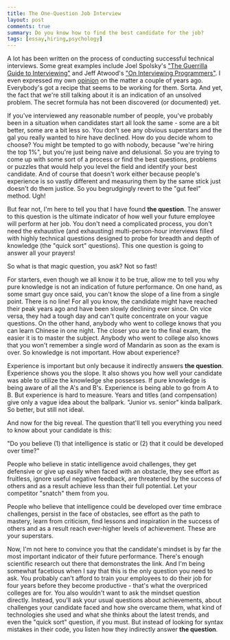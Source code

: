 ```yaml
---
title: The One-Question Job Interview
layout: post
comments: true
summary: Do you know how to find the best candidate for the job?
tags: [essay,hiring,psychology]
---
```


A lot has been written on the process of conducting successful technical interviews. Some great examples include Joel Spolsky's ["The Guerrilla Guide to Interviewing"][1] and Jeff Atwood's ["On Interviewing Programmers"][2]. I even expressed my own [opinion][3] on the matter a couple of years ago. Everybody's got a recipe that seems to be working for them. Sorta. And yet, the fact that we're still talking about  it is an indication of an unsolved problem. The secret formula has not been discovered (or documented) yet.

If you've interviewed any reasonable number of people, you've probably been in a situation when candidates start all look the same - some are a bit better, some are a bit less so. You don't see any obvious superstars and the gal you really wanted to hire have declined. How do you decide whom to choose? You might be tempted to go with nobody, because "we're hiring the top 1%", but you're just being naive and delusional. So you are trying to come up with some sort of a process or find the best questions, problems or puzzles that would help you level the field and identify your best candidate. And of course that doesn't work either because people's experience is so vastly different and measuring them by the same stick just doesn't do them justice. So you begrudgingly revert to the "gut feel" method. Ugh!

But fear not, I'm here to tell you that I have found **the question**. The answer to this question is the ultimate indicator of how well your future employee will perform at her job. You don't need a complicated process, you don't need the exhaustive (and exhausting) multi-person-hour interviews filled with highly technical questions designed to probe for breadth and depth of knowledge (the "quick sort" questions). This one question is going to answer all your prayers!

So what is that magic question, you ask? Not so fast!

For starters, even though we all know it to be true, allow me to tell you why pure knowledge is not an indication of future performance. On one hand, as some smart guy once said, you can't know the slope of a line from a single point. There is no line! For all you know, the candidate might have reached their peak years ago and have been slowly declining ever since. On vice versa, they had a tough day and can't quite concentrate on your vague questions. On the other hand, anybody who went to college knows that you can learn Chinese in one night. The closer you are to the final exam, the easier it is to master the subject. Anybody who went to college also knows that you won't remember a single word of Mandarin as soon as the exam is over. So knowledge is not important. How about experience?

Experience is important but only because it indirectly answers **the question**. Experience shows you the slope. It also shows you how well your candidate was able to utilize the knowledge she possesses. If pure knowledge is being aware of all the A's and B's. Experience is being able to go from A to B. But experience is hard to measure. Years and titles (and compensation) give only a vague idea about the ballpark. "Junior vs. senior" kinda ballpark. So better, but still not ideal.

And now for the big reveal. The question that'll tell you everything you need to know about your candidate is this:

"Do you believe (1) that intelligence is static or (2) that it could be developed over time?"

People who believe in static intelligence avoid challenges, they get defensive or give up easily when faced with an obstacle, they see effort as fruitless, ignore useful negative feedback, are threatened by the success of others and as a result achieve less than their full potential. Let your competitor "snatch" them from you.

People who believe that intelligence could be developed over time embrace challenges, persist in the face of obstacles, see effort as the path to mastery, learn from criticism, find lessons and inspiration in the success of others and as a result reach ever-higher levels of achievement. These are your superstars.

Now, I'm not here to convince you that the candidate's mindset is by far the most important indicator of their future performance. There's enough scientific research out there that demonstrates the link. And I'm being somewhat facetious when I say that this is the only question you need to ask. You probably can't afford to train your employees to do their job for four years before they become productive - that's what the overpriced colleges are for. You also wouldn't want to ask the mindset question directly. Instead, you'll ask your usual questions about achievements, about challenges your candidate faced and how she overcame them, what kind of technologies she used and what she thinks about the latest trends, and even the "quick sort" question, if you must. But instead of looking for syntax mistakes in their code, you listen how they indirectly answer **the question**.

[1]: http://www.joelonsoftware.com/articles/GuerrillaInterviewing3.html
[2]: http://blog.codinghorror.com/on-interviewing-programmers/
[3]: http://george.sudarkoff.com/interviewing-engineers

